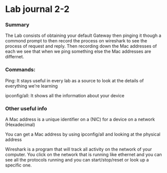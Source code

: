 # Lab journal 2-2

### Summary
The Lab consists of obtaining your default Gateway then pinging it though a commond prompt to then record the process on wireshark to see the process of request and reply. Then recording down the Mac addresses of each we see that when we ping something else the Mac addresses are differnet. 

### Commands:

Ping: It stays useful in every lab as a source to look at the details of everything we're learning

ipconfig/all: It shows all the information about your device

### Other useful info

A Mac address is a unique identifier on a (NIC) for a device on a network (Hexadecimal)

You can get a Mac address by using ipconfig/all and looking at the physical address

Wireshark is a program that will track all activity on the network of your computer. You click on the network that is running like ethernet and you can see all the protocols running and you can start/stop/reset or look up a specific one.
